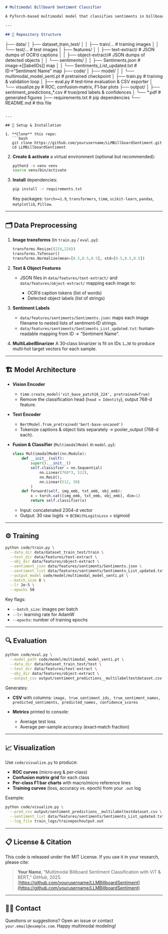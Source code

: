 ```markdown
# Multimodal Billboard Sentiment Classifier

A PyTorch‐based multimodal model that classifies sentiments in billboard images by combining visual features (Vision Transformer) with textual features (BERT on extracted captions & object lists).

---

## 📁 Repository Structure

```

├── data/
│   ├── dataset\_train\_test/
│   │   ├── train/…        # training images
│   │   └── test/…         # test images
│   ├── features/
│   │   ├── text-extract/  # JSON dumps of OCR’d captions
│   │   ├── object-extract/# JSON dumps of detected objects
│   │   └── sentiments/
│   │       ├── Sentiments.json        # image→\[\[labelIDs]] map
│   │       └── Sentiments\_List\_updated.txt  # ID→“Sentiment Name” map
├── code/
│   ├── model/
│   │   └── multimodal\_model\_senti.pt  # pretrained checkpoint
│   ├── train.py         # training & validation loop
│   ├── eval.py          # test‐time evaluation & CSV exporter
│   └── visualize.py     # ROC, confusion‐matrix, F1‐bar plots
├── output/
│   ├── sentiment\_predictions\_\*.csv  # true/pred labels & confidences
│   └── \*.pdf            # generated figures
├── requirements.txt     # pip dependencies
└── README.md            # this file

````

---

## 🚀 Setup & Installation

1. **Clone** this repo:
   ```bash
   git clone https://github.com/yourusername/LLMBillboardSentiment.git
   cd LLMBillboardSentiment
````

2. **Create & activate** a virtual environment (optional but recommended):

   ```bash
   python3 -m venv venv
   source venv/bin/activate
   ```

3. **Install** dependencies:

   ```bash
   pip install -r requirements.txt
   ```

   Key packages: `torch>=1.9`, `transformers`, `timm`, `scikit-learn`, `pandas`, `matplotlib`, `Pillow`.

---

## 🗂️ Data Preprocessing

1. **Image transforms** (in `train.py` / `eval.py`):

   ```python
   transforms.Resize((224,224))
   transforms.ToTensor()
   transforms.Normalize(mean=[0.5,0.5,0.5], std=[0.5,0.5,0.5])
   ```

2. **Text & Object Features**

   * JSON files in
     `data/features/text-extract/` and
     `data/features/object-extract/`
     mapping each image to:

     * OCR’d caption tokens (list of words)
     * Detected object labels (list of strings)

3. **Sentiment Labels**

   * `data/features/sentiments/Sentiments.json`: maps each image filename to nested lists of sentiment‐ID strings.
   * `data/features/sentiments/Sentiments_List_updated.txt`: human‐readable mapping from ID → “Sentiment Name”.

4. **MultiLabelBinarizer**
   A 30‐class binarizer is fit on IDs `1…30` to produce multi‐hot target vectors for each sample.

---

## 🏗️ Model Architecture

* **Vision Encoder**

  * `timm.create_model('vit_base_patch16_224', pretrained=True)`
  * Remove the classification head (`head = Identity`), output 768-d feature.

* **Text Encoder**

  * `BertModel.from_pretrained('bert-base-uncased')`
  * Tokenize captions & object lists separately → pooler\_output (768-d each).

* **Fusion & Classifier** (`MultimodalModel` in `model.py`):

  ```python
  class MultimodalModel(nn.Module):
      def __init__(self):
          super().__init__()
          self.classifier = nn.Sequential(
              nn.Linear(768*3, 512),
              nn.ReLU(),
              nn.Linear(512, 30)
          )
      def forward(self, img_emb, txt_emb, obj_emb):
          x = torch.cat([img_emb, txt_emb, obj_emb], dim=1)
          return self.classifier(x)
  ```

  * Input: concatenated 2304-d vector
  * Output: 30 raw logits → `BCEWithLogitsLoss` + sigmoid

---

## ⚙️ Training

```bash
python code/train.py \
  --data_dir data/dataset_train_test/train \
  --text_dir data/features/text-extract \
  --obj_dir data/features/object-extract \
  --sentiment_json data/features/sentiments/Sentiments.json \
  --sentiment_list data/features/sentiments/Sentiments_List_updated.txt \
  --output_model code/model/multimodal_model_senti.pt \
  --batch_size 8 \
  --lr 2e-5 \
  --epochs 50
```

Key flags:

* `--batch_size`: images per batch
* `--lr`: learning rate for AdamW
* `--epochs`: number of training epochs

---

## 🔍 Evaluation

```bash
python code/eval.py \
  --model_path code/model/multimodal_model_senti.pt \
  --data_dir data/dataset_train_test/test \
  --text_dir data/features/text-extract \
  --obj_dir data/features/object-extract \
  --output_csv output/sentiment_predictions__multilabeltestdataset.csv
```

Generates:

* **CSV** with columns:
  `image, true_sentiment_ids, true_sentiment_names, predicted_sentiments, predicted_names, confidence_scores`

* **Metrics** printed to console:

  * Average test loss
  * Average per-sample accuracy (exact‐match fraction)

---

## 📈 Visualization

Use `code/visualize.py` to produce:

* **ROC curves** (micro‐avg & per‐class)
* **Confusion matrix grid** for each class
* **Per‐class F1 bar charts** with macro/micro reference lines
* **Training curves** (loss, accuracy vs. epoch) from your `.out` log

Example:

```bash
python code/visualize.py \
  --pred_csv output/sentiment_predictions__multilabeltestdataset.csv \
  --sentiment_list data/features/sentiments/Sentiments_List_updated.txt \
  --log_file train_logs/trainepochoutput.out
```

---

## 📋 License & Citation

This code is released under the MIT License.
If you use it in your research, please cite:

> **Your Name**, “Multimodal Billboard Sentiment Classification with ViT & BERT,” *GitHub*, 2025.
> [https://github.com/yourusername/LLMBillboardSentiment](https://github.com/yourusername/LLMBillboardSentiment)

---

## 🙋‍♂️ Contact

Questions or suggestions? Open an issue or contact `your.email@example.com`.
Happy multimodal modeling!
